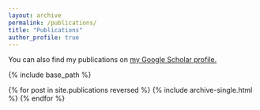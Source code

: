 ```yaml
---
layout: archive
permalink: /publications/
title: "Publications"
author_profile: true
---
```


You can also find my publications on <u><a href="https://scholar.google.com/citations?user=im5fNaQAAAAJ&hl=en">my Google Scholar profile</a>.</u>

{% include base_path %}

{% for post in site.publications reversed %}
  {% include archive-single.html %}
{% endfor %}